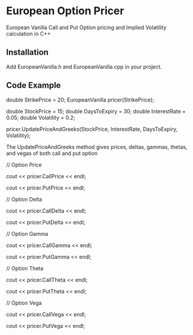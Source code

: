 # European Option Pricer

European Vanilla Call and Put Option pricing and Implied Volatility calculation in C++

## Installation

Add EuropeanVanilla.h and EuropeanVanilla.cpp in your project.

## Code Example

double StrikePrice = 20;
EuropeanVanilla pricer(StrikePrice);


double StockPrice = 15;
double DaysToExpiry = 30;
double InterestRate = 0.05;
double Volatility = 0.2;

pricer.UpdatePriceAndGreeks(StockPrice, InterestRate, DaysToExpiry, Volatility);


The UpdatePriceAndGreeks method gives prices, deltas, gammas, thetas, and vegas of both call and put option


// Option Price

cout << pricer.CallPrice << endl;

cout << pricer.PutPrice << endl;


// Option Delta

cout << pricer.CallDelta << endl;

cout << pricer.PutDelta << endl;


// Option Gamma

cout << pricer.CallGamma << endl;

cout << pricer.PutGamma << endl;


// Option Theta

cout << pricer.CallTheta << endl;

cout << pricer.PutTheta << endl;


// Option Vega

cout << pricer.CallVega << endl;

cout << pricer.PutVega << endl;
